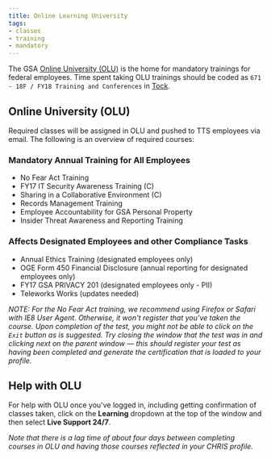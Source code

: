 ```yaml
---
title: Online Learning University
tags:
- classes
- training
- mandatory
---
```


The GSA [Online University (OLU)](https://gsaolu.gsa.gov/) is the home for mandatory trainings for federal employees.  Time spent taking OLU trainings should be coded as `671 - 18F / FY18 Training and Conferences` in [Tock](/tock).

## <a id="online-university">Online University (OLU)</a>

Required classes will be assigned in OLU and pushed to TTS employees via email.  The following is an overview of required courses:

### Mandatory Annual Training for All Employees
* No Fear Act Training
* FY17 IT Security Awareness Training (C)
* Sharing in a Collaborative Environment (C)
* Records Management Training
* Employee Accountability for GSA Personal Property
* Insider Threat Awareness and Reporting Training

### Affects Designated Employees and other Compliance Tasks
* Annual Ethics Training (designated employees only)
* OGE Form 450 Financial Disclosure (annual reporting for designated employees only)
* FY17 GSA PRIVACY 201 (designated employees only - PII)
* Teleworks Works (updates needed)

*NOTE: For the *No Fear Act* training, we recommend using Firefox or Safari with IE8 User Agent. Otherwise, it won't register that you've taken the course. Upon completion of the test, you might not be able to click on the `Exit` button as is suggested. Try closing the window that the test was in and clicking next on the parent window &mdash; this should register your test as having been completed and generate the certification that is loaded to your profile.*

## Help with OLU
For help with OLU once you've logged in, including getting confirmation of classes taken, click on the **Learning** dropdown at the top of the window and then select **Live Support 24/7**.

*Note that there is a lag time of about four days between completing courses in OLU and having those courses reflected in your CHRIS profile.*
